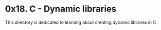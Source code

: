 # 0x18. C - Dynamic libraries
This directory is dedicated to learning about creating dynamic libraries in C

